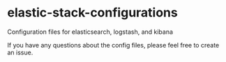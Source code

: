 # elastic-stack-configurations
Configuration files for elasticsearch, logstash, and kibana

If you have any questions about the config files, please feel free to create an issue.
